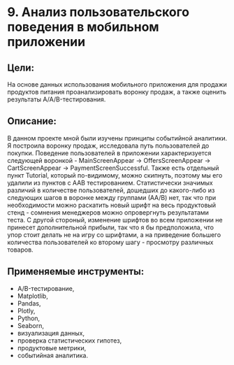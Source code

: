 # 9. Анализ пользовательского поведения в мобильном приложении

## Цели: 
На основе данных использования мобильного приложения для продажи продуктов питания проанализировать воронку продаж, а также оценить результаты A/A/B-тестирования.

## Описание: 
В данном проекте мной были изучены принципы событийной аналитики. Я построила воронку продаж, исследовала путь пользователей до покупки. Поведение пользователей в приложении характеризуется следующей воронкой - MainScreenAppear -> OffersScreenAppear -> CartScreenAppear -> PaymentScreenSuccessful. Также есть отдельный пункт Tutorial, который по-видимому, можно скипнуть, поэтому мы его удалили из пунктов с ААВ тестированием. Статистически значимых различий в количестве пользователей, дошедших до какого-либо из следующих шагов в воронке между группами (АА/В) нет, так что при необходимости можно раскатить новый шрифт на весь продуктовый стенд - сомнения менеджеров можно опровергнуть результатами теста. С другой стороный, изменение шрифтов во всем приложении не принесет дополнительной прибыли, так что я бы предположила, что упор стоит делать не на игру со шрифтами, а на приведение большего количества пользователей ко второму шагу - просмотру различных товаров.

## Применяемые инструменты:
- A/B-тестирование,
- Matplotlib,
- Pandas,
- Plotly,
- Python,
- Seaborn,
- визуализация данных,
- проверка статистических гипотез,
- продуктовые метрики,
- событийная аналитика.